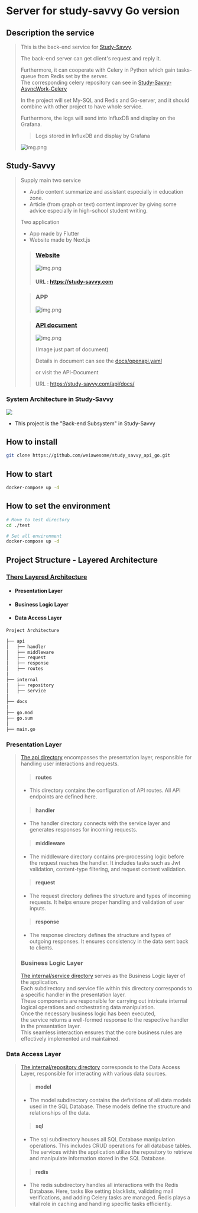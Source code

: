 # Server for study-savvy Go version

## Description the service

> This is the back-end service for [Study-Savvy](#study-savvy).
> 
> The back-end server can get client's request and reply it.
> 
> Furthermore, it can cooperate with Celery in Python which gain tasks-queue from Redis set by the server.
> </br> The corresponding celery repository can see in [Study-Savvy-AsyncWork-Celery](https://github.com/weiawesome/study_savvy_asyncwork_celery/tree/master)
> 
> In the project will set My-SQL and Redis and Go-server, and it should combine with other project to have whole service.
> 
> Furthermore, the logs will send into InfluxDB and display on the Grafana.
> > Logs stored in InfluxDB and display by Grafana
> 
> ![img.png](resource/logs.png)
 

## Study-Savvy
> Supply main two service
> * Audio content summarize and assistant especially in education zone.
> * Article (from graph or text) content improver by giving some advice especially in high-school student writing.
> 
> Two application
> * App made by Flutter
> * Website made by Next.js
> 
> > ### [Website](https://study-savvy.com)
> > ![img.png](resource/website.png)
> >
> > #### URL : https://study-savvy.com
>
> > ### APP
> > ![img.png](resource/app.png)
> 
> > ### [API document](https://study-savvy.com/api/docs/)
> > ![img.png](resource/apidocs.png)
> >
> > (Image just part of document) 
> > 
> > Details in document can see the [docs/openapi.yaml](./docs/openapi.yaml)
> >
> > or visit the API-Document 
> > 
> > URL : https://study-savvy.com/api/docs/
### System Architecture in Study-Savvy
![](resource/system_architecture.png)
* This project is the "Back-end Subsystem" in Study-Savvy

## How to install
```bash
git clone https://github.com/weiawesome/study_savvy_api_go.git
```
## How to start
```bash
docker-compose up -d
```
## How to set the environment
```bash
# Move to test directory
cd ./test

# Set all environment
docker-compose up -d
```


## Project Structure - Layered Architecture
### [There Layered Architecture](https://en.wikipedia.org/wiki/Multitier_architecture#Three-tier_architecture)
- #### Presentation Layer
- #### Business Logic Layer
- #### Data Access Layer

```markdown
Project Architecture

├── api
│   ├── handler
│   ├── middleware
│   ├── request
│   ├── response
│   ├── routes
│
├── internal
│   ├── repository
│   ├── service
│
├── docs
│
├── go.mod
├── go.sum
│
├── main.go
```

### Presentation Layer
> [The api directory](./api) encompasses the presentation layer, responsible for handling user interactions and requests.
> > #### routes
> * This directory contains the configuration of API routes. All API endpoints are defined here.
>
> > #### handler
> * The handler directory connects with the service layer and generates responses for incoming requests.
>
> > #### middleware
> * The middleware directory contains pre-processing logic before the request reaches the handler. It includes tasks such as Jwt validation, content-type filtering, and request content validation.
>
> > #### request
> * The request directory defines the structure and types of incoming requests. It helps ensure proper handling and validation of user inputs.
>
> > #### response
> * The response directory defines the structure and types of outgoing responses. It ensures consistency in the data sent back to clients.
> ### Business Logic Layer
> [The internal/service directory](./internal/service) serves as the Business Logic layer of the application.</br>
> Each subdirectory and service file within this directory corresponds to a specific handler in the presentation layer.</br> 
> These components are responsible for carrying out intricate internal logical operations and orchestrating data manipulation.</br>
> Once the necessary business logic has been executed, </br>
> the service returns a well-formed response to the respective handler in the presentation layer.</br>
> This seamless interaction ensures that the core business rules are effectively implemented and maintained.

### Data Access Layer
> [The internal/repository directory](./internal/repository) corresponds to the Data Access Layer, responsible for interacting with various data sources.
> > #### model
> * The model subdirectory contains the definitions of all data models used in the SQL Database. These models define the structure and relationships of the data.
> 
> > #### sql
> * The sql subdirectory houses all SQL Database manipulation operations. This includes CRUD operations for all database tables. The services within the application utilize the repository to retrieve and manipulate information stored in the SQL Database.
> 
> > #### redis
> * The redis subdirectory handles all interactions with the Redis Database. Here, tasks like setting blacklists, validating mail verifications, and adding Celery tasks are managed. Redis plays a vital role in caching and handling specific tasks efficiently. 